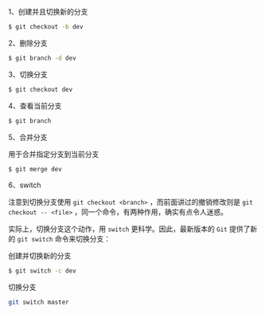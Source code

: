 1、创建并且切换新的分支

```bash
$ git checkout -b dev
```

2、删除分支

```bash
$ git branch -d dev
```

3、切换分支 

```bash
$ git checkout dev
```

4、查看当前分支

```bash
$ git branch
```

5、合并分支

用于合并指定分支到当前分支

```bash
$ git merge dev
```

6、switch

注意到切换分支使用 `git checkout <branch>` ，而前面讲过的撤销修改则是 `git checkout -- <file>` ，同一个命令，有两种作用，确实有点令人迷惑。

实际上，切换分支这个动作，用 `switch` 更科学。因此，最新版本的 `Git` 提供了新的 `git switch` 命令来切换分支：

创建并切换新的分支

```bash
$ git switch -c dev
```

切换分支

```bash
git switch master
```